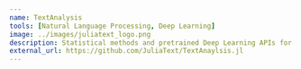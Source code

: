 ```yaml
---
name: TextAnalysis
tools: [Natural Language Processing, Deep Learning]
image: ../images/juliatext_logo.png
description: Statistical methods and pretrained Deep Learning APIs for Text Analysis
external_url: https://github.com/JuliaText/TextAnaylsis.jl
---
```


